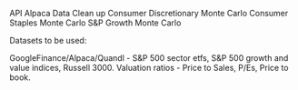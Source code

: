 
API Alpaca
Data Clean up
Consumer Discretionary Monte Carlo
Consumer Staples Monte Carlo
S&P Growth Monte Carlo


Datasets to be used:

GoogleFinance/Alpaca/Quandl - S&P 500 sector etfs, S&P 500 growth and value indices, Russell 3000. Valuation ratios - Price to Sales, P/Es, Price to book.